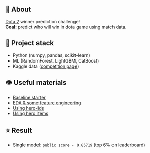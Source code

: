 ## 🔎 About
[Dota 2](https://en.wikipedia.org/wiki/Dota_2) winner prediction challenge! \
**Goal:** predict who will win in dota game using match data.

## 🚜 Project stack
* Python (numpy, pandas, scikit-learn)
* ML (RandomForest, LightGBM, CatBoost)
* Kaggle data ([competition page](https://www.kaggle.com/c/mlcourse-dota2-win-prediction))

## 👁 Useful materials
* [Baseline starter](https://www.kaggle.com/kashnitsky/dota-2-win-prediction-random-forest-starter)
* [EDA & some feature engineering](https://www.kaggle.com/artgor/dota-eda-fe-and-models)
* [Using hero-ids](https://www.kaggle.com/utapyngo/dota-2-how-to-make-use-of-hero-ids)
* [Using hero items](https://www.kaggle.com/grazder/hero-items-guide)

## ⭐️ Result
* Single model: `public score - 0.85719` (top 6% on leaderboard)
